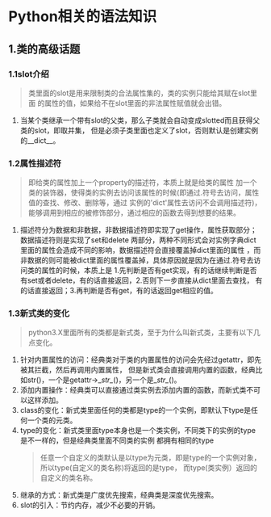 # Python相关的语法知识


## 1.类的高级话题

### 1.1slot介绍
> 类里面的slot是用来限制类的合法属性集的，类的实例只能给其赋在slot里面
> 的属性的值，如果给不在slot里面的非法属性赋值就会出错。
1. 当某个类继承一个带有slot的父类，那么子类就会自动变成slotted而且获得父类的slot，即取并集，
但是必须子类里面也定义了slot，否则默认是创建实例的__dict__。


### 1.2属性描述符
> 即给类的属性加上一个property的描述符，本质上就是给类的属性
> 加一个类的装饰器，使得类的实例去访问该属性的时候(即通过.符号去访问，属性值的查找、修改、删除等，通过
> 实例的'dict'属性去访问不会调用描述符)，能够调用到相应的被修饰部分，通过相应的函数去得到想要的结果。
1. 描述符分为数据和非数据，非数据描述符即实现了get操作，属性获取部分；数据描述符则是实现了set和delete
两部分，两种不同形式会对实例字典dict里面的属性会造成不同的影响，数据描述符会直接覆盖掉dict里面的属性 
，而非数据的则可能被dict里面的属性覆盖掉，具体原因就是因为在通过.符号去访问类的属性的时候，本质上是
1.先判断是否有get实现，有的话继续判断是否有set或者delete，有的话直接返回，2.否则下一步直接从dict里面去查找，
有的话直接返回；3.再判断是否有get，有的话返回get相应的值。
### 1.3新式类的变化

> python3.X里面所有的类都是新式类，至于为什么叫新式类，主要有以下几点变化。
1. 针对内置属性的访问：经典类对于类的内置属性的访问会先经过getattr，即先被其拦截，然后再调用内置属性，
但是新式类会直接调用内置的函数，经典比如str()，一个是getattr→\__str\__()，另一个是\__str\__()。
2. 添加内置操作：经典类可以直接通过类实例去添加内置的函数，而新式类不可以这样添加。
3. class的变化：新式类里面任何的类都是type的一个实例，即默认下type是任何一个类的元类。
4. type的变化：新式类里面type本身也是一个类实例，不同类下的实例的type是不一样的，但是经典类里面不同类的实例
都拥有相同的type
   > 任意一个自定义的类默认是以type为元类，即是type的一个实例对象，所以type(自定义的类名称)将返回的是type，
   > 而type(类实例）返回的自定义的类名称。
5. 继承的方式：新式类是广度优先搜索，经典类是深度优先搜索。
6. slot的引入：节约内存，减少不必要的开销。